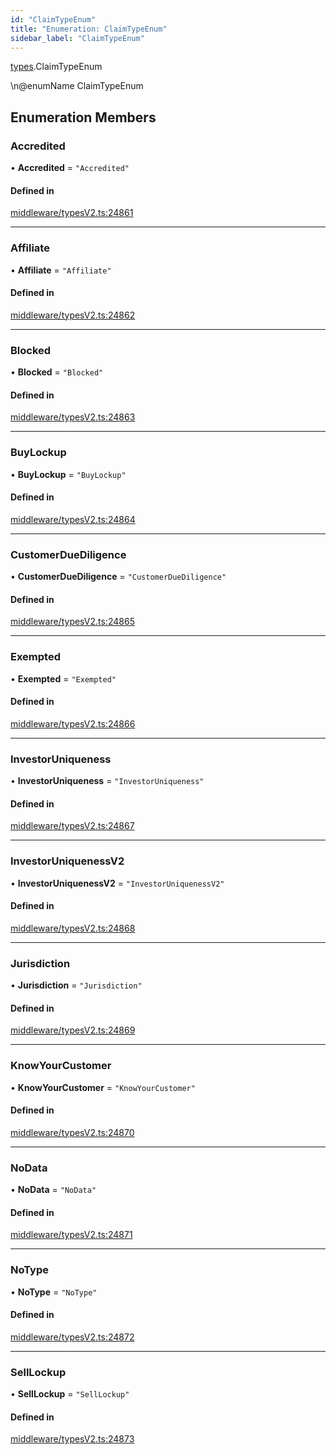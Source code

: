 ```yaml
---
id: "ClaimTypeEnum"
title: "Enumeration: ClaimTypeEnum"
sidebar_label: "ClaimTypeEnum"
---
```


[types](../../../modules/Types/Types.md).ClaimTypeEnum

\n@enumName ClaimTypeEnum

## Enumeration Members

### Accredited

• **Accredited** = ``"Accredited"``

#### Defined in

[middleware/typesV2.ts:24861](https://github.com/PolymeshAssociation/polymesh-sdk/blob/31fdce23/src/middleware/typesV2.ts#L24861)

___

### Affiliate

• **Affiliate** = ``"Affiliate"``

#### Defined in

[middleware/typesV2.ts:24862](https://github.com/PolymeshAssociation/polymesh-sdk/blob/31fdce23/src/middleware/typesV2.ts#L24862)

___

### Blocked

• **Blocked** = ``"Blocked"``

#### Defined in

[middleware/typesV2.ts:24863](https://github.com/PolymeshAssociation/polymesh-sdk/blob/31fdce23/src/middleware/typesV2.ts#L24863)

___

### BuyLockup

• **BuyLockup** = ``"BuyLockup"``

#### Defined in

[middleware/typesV2.ts:24864](https://github.com/PolymeshAssociation/polymesh-sdk/blob/31fdce23/src/middleware/typesV2.ts#L24864)

___

### CustomerDueDiligence

• **CustomerDueDiligence** = ``"CustomerDueDiligence"``

#### Defined in

[middleware/typesV2.ts:24865](https://github.com/PolymeshAssociation/polymesh-sdk/blob/31fdce23/src/middleware/typesV2.ts#L24865)

___

### Exempted

• **Exempted** = ``"Exempted"``

#### Defined in

[middleware/typesV2.ts:24866](https://github.com/PolymeshAssociation/polymesh-sdk/blob/31fdce23/src/middleware/typesV2.ts#L24866)

___

### InvestorUniqueness

• **InvestorUniqueness** = ``"InvestorUniqueness"``

#### Defined in

[middleware/typesV2.ts:24867](https://github.com/PolymeshAssociation/polymesh-sdk/blob/31fdce23/src/middleware/typesV2.ts#L24867)

___

### InvestorUniquenessV2

• **InvestorUniquenessV2** = ``"InvestorUniquenessV2"``

#### Defined in

[middleware/typesV2.ts:24868](https://github.com/PolymeshAssociation/polymesh-sdk/blob/31fdce23/src/middleware/typesV2.ts#L24868)

___

### Jurisdiction

• **Jurisdiction** = ``"Jurisdiction"``

#### Defined in

[middleware/typesV2.ts:24869](https://github.com/PolymeshAssociation/polymesh-sdk/blob/31fdce23/src/middleware/typesV2.ts#L24869)

___

### KnowYourCustomer

• **KnowYourCustomer** = ``"KnowYourCustomer"``

#### Defined in

[middleware/typesV2.ts:24870](https://github.com/PolymeshAssociation/polymesh-sdk/blob/31fdce23/src/middleware/typesV2.ts#L24870)

___

### NoData

• **NoData** = ``"NoData"``

#### Defined in

[middleware/typesV2.ts:24871](https://github.com/PolymeshAssociation/polymesh-sdk/blob/31fdce23/src/middleware/typesV2.ts#L24871)

___

### NoType

• **NoType** = ``"NoType"``

#### Defined in

[middleware/typesV2.ts:24872](https://github.com/PolymeshAssociation/polymesh-sdk/blob/31fdce23/src/middleware/typesV2.ts#L24872)

___

### SellLockup

• **SellLockup** = ``"SellLockup"``

#### Defined in

[middleware/typesV2.ts:24873](https://github.com/PolymeshAssociation/polymesh-sdk/blob/31fdce23/src/middleware/typesV2.ts#L24873)
